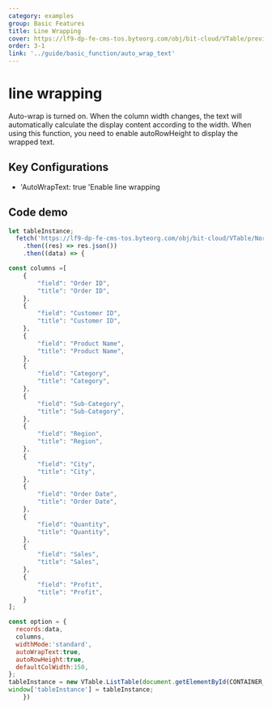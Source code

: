 ```yaml
---
category: examples
group: Basic Features
title: Line Wrapping
cover: https://lf9-dp-fe-cms-tos.byteorg.com/obj/bit-cloud/VTable/preview/auto-wrap-text.gif
order: 3-1
link: '../guide/basic_function/auto_wrap_text'
---
```


# line wrapping

Auto-wrap is turned on. When the column width changes, the text will automatically calculate the display content according to the width. When using this function, you need to enable autoRowHeight to display the wrapped text.

## Key Configurations

*   'AutoWrapText: true 'Enable line wrapping

## Code demo

```javascript livedemo template=vtable
let tableInstance;
  fetch('https://lf9-dp-fe-cms-tos.byteorg.com/obj/bit-cloud/VTable/North_American_Superstore_data.json')
    .then((res) => res.json())
    .then((data) => {

const columns =[
    {
        "field": "Order ID",
        "title": "Order ID",
    },
    {
        "field": "Customer ID",
        "title": "Customer ID",
    },
    {
        "field": "Product Name",
        "title": "Product Name",
    },
    {
        "field": "Category",
        "title": "Category",
    },
    {
        "field": "Sub-Category",
        "title": "Sub-Category",
    },
    {
        "field": "Region",
        "title": "Region",
    },
    {
        "field": "City",
        "title": "City",
    },
    {
        "field": "Order Date",
        "title": "Order Date",
    },
    {
        "field": "Quantity",
        "title": "Quantity",
    },
    {
        "field": "Sales",
        "title": "Sales",
    },
    {
        "field": "Profit",
        "title": "Profit",
    }
];

const option = {
  records:data,
  columns,
  widthMode:'standard',
  autoWrapText:true,
  autoRowHeight:true,
  defaultColWidth:150,
};
tableInstance = new VTable.ListTable(document.getElementById(CONTAINER_ID), option);
window['tableInstance'] = tableInstance;
    })
```